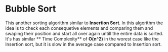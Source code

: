 # Bubble Sort
This another sorting algorithm similar to **Insertion Sort**. In this algorithm the idea is to check each consequetive elements and comparing them and swaping their position and start all over again untill the entire data is sorted.
It's has similar ** Time Complexity** of **O(n^2)** in the worest case like the Insertion sort, but it is slow in the average case compared to Insertion sort.
